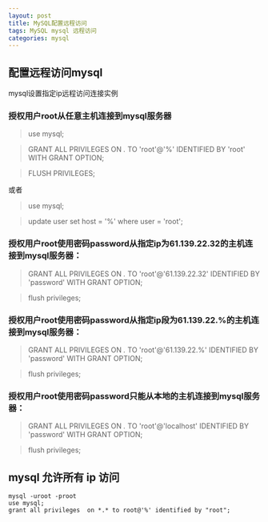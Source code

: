 ```yaml
---
layout: post
title: MySQL配置远程访问
tags: MySQL mysql 远程访问
categories: mysql
---
```


## 配置远程访问mysql
mysql设置指定ip远程访问连接实例

### 授权用户root从任意主机连接到mysql服务器

>use mysql;

>GRANT ALL PRIVILEGES ON *.* TO 'root'@'%' IDENTIFIED BY 'root' WITH GRANT OPTION;


>FLUSH PRIVILEGES;

或者
>use mysql;

>update user set host = '%' where user = 'root';


### 授权用户root使用密码password从指定ip为61.139.22.32的主机连接到mysql服务器：
>GRANT ALL PRIVILEGES ON *.* TO 'root'@'61.139.22.32' IDENTIFIED BY 'password' WITH GRANT OPTION;

>flush privileges;

### 授权用户root使用密码password从指定ip段为61.139.22.%的主机连接到mysql服务器：
>GRANT ALL PRIVILEGES ON *.* TO 'root'@'61.139.22.%' IDENTIFIED BY 'password' WITH GRANT OPTION;

>flush privileges;

### 授权用户root使用密码password只能从本地的主机连接到mysql服务器：
>GRANT ALL PRIVILEGES ON *.* TO 'root'@'localhost' IDENTIFIED BY 'password' WITH GRANT OPTION;

>flush privileges;

 



## mysql 允许所有 ip 访问

    mysql -uroot -proot
    use mysql;
    grant all privileges  on *.* to root@'%' identified by "root";
